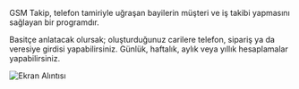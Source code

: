 GSM Takip, telefon tamiriyle uğraşan bayilerin müşteri ve iş takibi yapmasını sağlayan bir programdır.

Basitçe anlatacak olursak; oluşturduğunuz carilere telefon, sipariş ya da veresiye girdisi yapabilirsiniz. Günlük, haftalık, aylık veya yıllık hesaplamalar yapabilirsiniz.

![Ekran Alıntısı](https://github.com/HarunBulbull/GSMTakip/assets/95485758/71c42c01-d638-4dfa-a112-567cffd01e3c)
